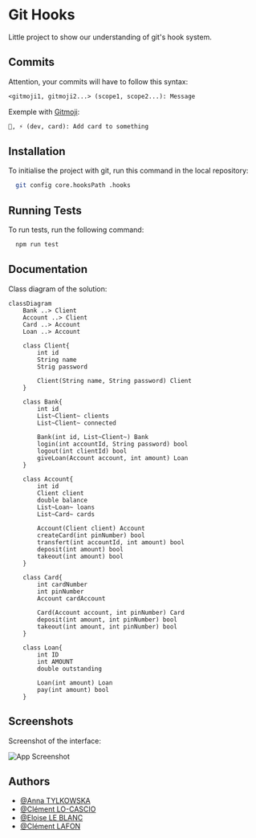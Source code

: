
# Git Hooks

Little project to show our understanding of git's hook system.

## Commits

Attention, your commits will have to follow this syntax:

```txt
<gitmoji1, gitmoji2...> (scope1, scope2...): Message
```
Exemple with [Gitmoji](https://gitmoji.dev/):
```txt
🎨, ⚡️ (dev, card): Add card to something
```

## Installation

To initialise the project with git, run this command in the local repository:

```bash
  git config core.hooksPath .hooks
```

    
## Running Tests

To run tests, run the following command:

```bash
  npm run test
```


## Documentation

Class diagram of the solution:

```mermaid
classDiagram
    Bank ..> Client
    Account ..> Client
    Card ..> Account
    Loan ..> Account

    class Client{
        int id
        String name
        Strig password

        Client(String name, String password) Client
    }

    class Bank{
        int id
        List~Client~ clients
        List~Client~ connected

        Bank(int id, List~Client~) Bank
        login(int accountId, String password) bool
        logout(int clientId) bool
        giveLoan(Account account, int amount) Loan
    }

    class Account{
        int id
        Client client
        double balance
        List~Loan~ loans
        List~Card~ cards

        Account(Client client) Account
        createCard(int pinNumber) bool
        transfert(int accountId, int amount) bool
        deposit(int amount) bool
        takeout(int amount) bool
    }

    class Card{
        int cardNumber
        int pinNumber
        Account cardAccount

        Card(Account account, int pinNumber) Card
        deposit(int amount, int pinNumber) bool
        takeout(int amount, int pinNumber) bool
    }

    class Loan{
        int ID
        int AMOUNT
        double outstanding

        Loan(int amount) Loan
        pay(int amount) bool
    }
```

## Screenshots
Screenshot of the interface:

![App Screenshot](https://via.placeholder.com/468x300?text=App+Screenshot+Here)


## Authors

- [@Anna TYLKOWSKA](https://www.github.com/annaty)
- [@Clément LO-CASCIO](https://www.github.com/ClemLcs)
- [@Eloise LE BLANC](https://www.github.com/eloiseLBC)
- [@Clément LAFON](https://www.github.com/L-Clem)

